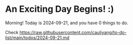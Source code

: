 # An Exciting Day Begins! :)

Morning! Today is 2024-09-21, and you have 0 things to do.

Check https://raw.githubusercontent.com/cauliyang/to-do-list/main/todos/2024-09-21.md